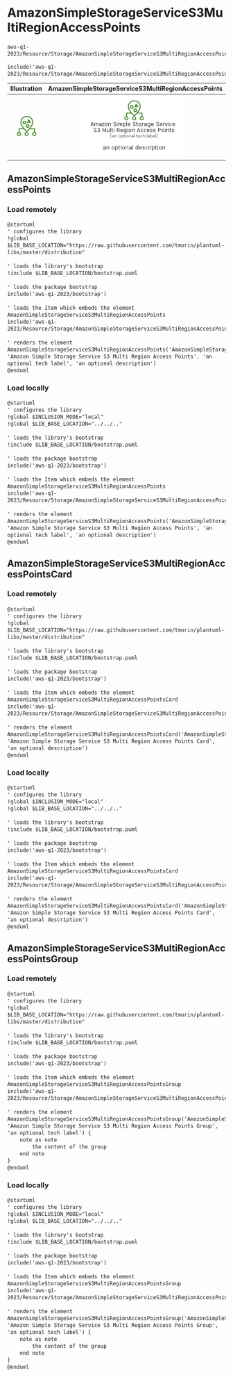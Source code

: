 # AmazonSimpleStorageServiceS3MultiRegionAccessPoints


```text
aws-q1-2023/Resource/Storage/AmazonSimpleStorageServiceS3MultiRegionAccessPoints
```

```text
include('aws-q1-2023/Resource/Storage/AmazonSimpleStorageServiceS3MultiRegionAccessPoints')
```



| Illustration | AmazonSimpleStorageServiceS3MultiRegionAccessPoints | AmazonSimpleStorageServiceS3MultiRegionAccessPointsCard | AmazonSimpleStorageServiceS3MultiRegionAccessPointsGroup |
| :---: | :---: | :---: | :---: |
| ![illustration for Illustration](../../../aws-q1-2023/Resource/Storage/AmazonSimpleStorageServiceS3MultiRegionAccessPoints.png) | ![illustration for AmazonSimpleStorageServiceS3MultiRegionAccessPoints](../../../aws-q1-2023/Resource/Storage/AmazonSimpleStorageServiceS3MultiRegionAccessPoints.Local.png) | ![illustration for AmazonSimpleStorageServiceS3MultiRegionAccessPointsCard](../../../aws-q1-2023/Resource/Storage/AmazonSimpleStorageServiceS3MultiRegionAccessPointsCard.Local.png) | ![illustration for AmazonSimpleStorageServiceS3MultiRegionAccessPointsGroup](../../../aws-q1-2023/Resource/Storage/AmazonSimpleStorageServiceS3MultiRegionAccessPointsGroup.Local.png) |




## AmazonSimpleStorageServiceS3MultiRegionAccessPoints

### Load remotely
```plantuml
@startuml
' configures the library
!global $LIB_BASE_LOCATION="https://raw.githubusercontent.com/tmorin/plantuml-libs/master/distribution"

' loads the library's bootstrap
!include $LIB_BASE_LOCATION/bootstrap.puml

' loads the package bootstrap
include('aws-q1-2023/bootstrap')

' loads the Item which embeds the element AmazonSimpleStorageServiceS3MultiRegionAccessPoints
include('aws-q1-2023/Resource/Storage/AmazonSimpleStorageServiceS3MultiRegionAccessPoints')

' renders the element
AmazonSimpleStorageServiceS3MultiRegionAccessPoints('AmazonSimpleStorageServiceS3MultiRegionAccessPoints', 'Amazon Simple Storage Service S3 Multi Region Access Points', 'an optional tech label', 'an optional description')
@enduml
```

### Load locally
```plantuml
@startuml
' configures the library
!global $INCLUSION_MODE="local"
!global $LIB_BASE_LOCATION="../../.."

' loads the library's bootstrap
!include $LIB_BASE_LOCATION/bootstrap.puml

' loads the package bootstrap
include('aws-q1-2023/bootstrap')

' loads the Item which embeds the element AmazonSimpleStorageServiceS3MultiRegionAccessPoints
include('aws-q1-2023/Resource/Storage/AmazonSimpleStorageServiceS3MultiRegionAccessPoints')

' renders the element
AmazonSimpleStorageServiceS3MultiRegionAccessPoints('AmazonSimpleStorageServiceS3MultiRegionAccessPoints', 'Amazon Simple Storage Service S3 Multi Region Access Points', 'an optional tech label', 'an optional description')
@enduml
```

## AmazonSimpleStorageServiceS3MultiRegionAccessPointsCard

### Load remotely
```plantuml
@startuml
' configures the library
!global $LIB_BASE_LOCATION="https://raw.githubusercontent.com/tmorin/plantuml-libs/master/distribution"

' loads the library's bootstrap
!include $LIB_BASE_LOCATION/bootstrap.puml

' loads the package bootstrap
include('aws-q1-2023/bootstrap')

' loads the Item which embeds the element AmazonSimpleStorageServiceS3MultiRegionAccessPointsCard
include('aws-q1-2023/Resource/Storage/AmazonSimpleStorageServiceS3MultiRegionAccessPoints')

' renders the element
AmazonSimpleStorageServiceS3MultiRegionAccessPointsCard('AmazonSimpleStorageServiceS3MultiRegionAccessPointsCard', 'Amazon Simple Storage Service S3 Multi Region Access Points Card', 'an optional description')
@enduml
```

### Load locally
```plantuml
@startuml
' configures the library
!global $INCLUSION_MODE="local"
!global $LIB_BASE_LOCATION="../../.."

' loads the library's bootstrap
!include $LIB_BASE_LOCATION/bootstrap.puml

' loads the package bootstrap
include('aws-q1-2023/bootstrap')

' loads the Item which embeds the element AmazonSimpleStorageServiceS3MultiRegionAccessPointsCard
include('aws-q1-2023/Resource/Storage/AmazonSimpleStorageServiceS3MultiRegionAccessPoints')

' renders the element
AmazonSimpleStorageServiceS3MultiRegionAccessPointsCard('AmazonSimpleStorageServiceS3MultiRegionAccessPointsCard', 'Amazon Simple Storage Service S3 Multi Region Access Points Card', 'an optional description')
@enduml
```

## AmazonSimpleStorageServiceS3MultiRegionAccessPointsGroup

### Load remotely
```plantuml
@startuml
' configures the library
!global $LIB_BASE_LOCATION="https://raw.githubusercontent.com/tmorin/plantuml-libs/master/distribution"

' loads the library's bootstrap
!include $LIB_BASE_LOCATION/bootstrap.puml

' loads the package bootstrap
include('aws-q1-2023/bootstrap')

' loads the Item which embeds the element AmazonSimpleStorageServiceS3MultiRegionAccessPointsGroup
include('aws-q1-2023/Resource/Storage/AmazonSimpleStorageServiceS3MultiRegionAccessPoints')

' renders the element
AmazonSimpleStorageServiceS3MultiRegionAccessPointsGroup('AmazonSimpleStorageServiceS3MultiRegionAccessPointsGroup', 'Amazon Simple Storage Service S3 Multi Region Access Points Group', 'an optional tech label') {
    note as note
        the content of the group
    end note
}
@enduml
```

### Load locally
```plantuml
@startuml
' configures the library
!global $INCLUSION_MODE="local"
!global $LIB_BASE_LOCATION="../../.."

' loads the library's bootstrap
!include $LIB_BASE_LOCATION/bootstrap.puml

' loads the package bootstrap
include('aws-q1-2023/bootstrap')

' loads the Item which embeds the element AmazonSimpleStorageServiceS3MultiRegionAccessPointsGroup
include('aws-q1-2023/Resource/Storage/AmazonSimpleStorageServiceS3MultiRegionAccessPoints')

' renders the element
AmazonSimpleStorageServiceS3MultiRegionAccessPointsGroup('AmazonSimpleStorageServiceS3MultiRegionAccessPointsGroup', 'Amazon Simple Storage Service S3 Multi Region Access Points Group', 'an optional tech label') {
    note as note
        the content of the group
    end note
}
@enduml
```

